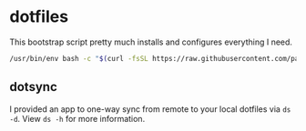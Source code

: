 # dotfiles

This bootstrap script pretty much installs and configures everything I need.

```bash
/usr/bin/env bash -c "$(curl -fsSL https://raw.githubusercontent.com/paulllee/dotfiles/main/bootstrap.sh)"
```

## dotsync

I provided an app to one-way sync from remote to your local dotfiles via `ds -d`. 
View `ds -h` for more information.
